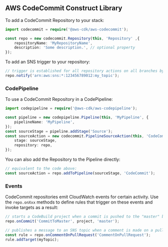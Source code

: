 ## AWS CodeCommit Construct Library

To add a CodeCommit Repository to your stack:

```ts
import codecommit = require('@aws-cdk/aws-codecommit');

const repo = new codecommit.Repository(this, 'Repository' ,{
    repositoryName: 'MyRepositoryName',
    description: 'Some description.', // optional property
});
```

To add an SNS trigger to your repository:

```ts
// trigger is established for all repository actions on all branches by default.
repo.notify('arn:aws:sns:*:123456789012:my_topic');
```

### CodePipeline

To use a CodeCommit Repository in a CodePipeline:

```ts
import codepipeline = require('@aws-cdk/aws-codepipeline');

const pipeline = new codepipeline.Pipeline(this, 'MyPipeline', {
    pipelineName: 'MyPipeline',
});
const sourceStage = pipeline.addStage('Source');
const sourceAction = new codecommit.PipelineSourceAction(this, 'CodeCommit', {
    stage: sourceStage,
    repository: repo,
});
```

You can also add the Repository to the Pipeline directly:

```ts
// equivalent to the code above:
const sourceAction = repo.addToPipeline(sourceStage, 'CodeCommit');
```

### Events

CodeCommit repositories emit CloudWatch events for certain activity.
Use the `repo.onXxx` methods to define rules that trigger on these events
and invoke targets as a result:

```ts
// starts a CodeBuild project when a commit is pushed to the "master" branch of the repo
repo.onCommit('CommitToMaster', project, 'master');

// publishes a message to an SNS topic when a comment is made on a pull request
const rule = repo.onCommentOnPullRequest('CommentOnPullRequest');
rule.addTarget(myTopic);
```
